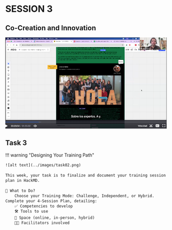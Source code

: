 # SESSION 3

## Co-Creation and Innovation

[![Session 3 - 11/03/2025](../../images/video02.png)](https://iaac.zoom.us/rec/share/Rw7Vex1nndTQ7Z0jzRweIIKUo4XNwzpqSieV51c8II0N6bwx0Czs-5c0pPRmJnEW.t1GtTNjkle-5-f2U?startTime=1741694677000)


## Task 3 

!!! warning "Designing Your Training Path"

    ![alt text](../images/task02.png)
    
    This week, your task is to finalize and document your training session plan in HackMD.

    🔹 What to Do?
        Choose your Training Mode: Challenge, Independent, or Hybrid.
    Complete your 4-Session Plan, detailing:
        ✅ Competencies to develop
        🛠️ Tools to use
        📍 Space (online, in-person, hybrid)
        👩‍🏫 Facilitators involved
    

